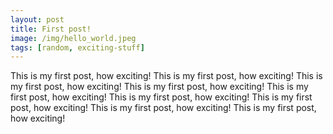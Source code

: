 ```yaml
---
layout: post
title: First post!
image: /img/hello_world.jpeg
tags: [random, exciting-stuff]
---
```


This is my first post, how exciting! This is my first post, how exciting! This is my first post, how exciting! This is my first post, how exciting! This is my first post, how exciting! This is my first post, how exciting! This is my first post, how exciting! This is my first post, how exciting! This is my first post, how exciting!
